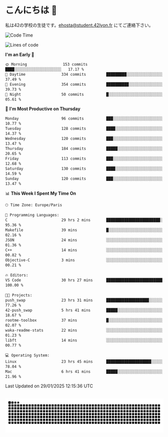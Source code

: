 <h1 align="left">こんにちは 👋</h1>
<p align="left">
	私は42の学校の生徒です。<a href="mailto:ehosta@student.42lyon.fr">ehosta@student.42lyon.fr</a> にてご連絡下さい。<br>
</p>

<!--START_SECTION:waka-->
![Code Time](http://img.shields.io/badge/Code%20Time-2%2C082%20hrs%2022%20mins-blue)

![Lines of code](https://img.shields.io/badge/From%20Hello%20World%20I%27ve%20Written-144.7%20thousand%20lines%20of%20code-blue)

**I'm an Early 🐤** 

```text
🌞 Morning                153 commits         ████░░░░░░░░░░░░░░░░░░░░░   17.17 % 
🌆 Daytime                334 commits         █████████░░░░░░░░░░░░░░░░   37.49 % 
🌃 Evening                354 commits         ██████████░░░░░░░░░░░░░░░   39.73 % 
🌙 Night                  50 commits          █░░░░░░░░░░░░░░░░░░░░░░░░   05.61 % 
```
📅 **I'm Most Productive on Thursday** 

```text
Monday                   96 commits          ███░░░░░░░░░░░░░░░░░░░░░░   10.77 % 
Tuesday                  128 commits         ████░░░░░░░░░░░░░░░░░░░░░   14.37 % 
Wednesday                120 commits         ███░░░░░░░░░░░░░░░░░░░░░░   13.47 % 
Thursday                 184 commits         █████░░░░░░░░░░░░░░░░░░░░   20.65 % 
Friday                   113 commits         ███░░░░░░░░░░░░░░░░░░░░░░   12.68 % 
Saturday                 130 commits         ████░░░░░░░░░░░░░░░░░░░░░   14.59 % 
Sunday                   120 commits         ███░░░░░░░░░░░░░░░░░░░░░░   13.47 % 
```


📊 **This Week I Spent My Time On** 

```text
🕑︎ Time Zone: Europe/Paris

💬 Programming Languages: 
C                        29 hrs 2 mins       ████████████████████████░   95.36 % 
Makefile                 39 mins             █░░░░░░░░░░░░░░░░░░░░░░░░   02.16 % 
JSON                     24 mins             ░░░░░░░░░░░░░░░░░░░░░░░░░   01.36 % 
C++                      14 mins             ░░░░░░░░░░░░░░░░░░░░░░░░░   00.82 % 
Objective-C              3 mins              ░░░░░░░░░░░░░░░░░░░░░░░░░   00.21 % 

🔥 Editors: 
VS Code                  30 hrs 27 mins      █████████████████████████   100.00 % 

🐱‍💻 Projects: 
push_swap                23 hrs 31 mins      ███████████████████░░░░░░   77.26 % 
42-push_swap             5 hrs 41 mins       █████░░░░░░░░░░░░░░░░░░░░   18.67 % 
rootme-toolbox           37 mins             █░░░░░░░░░░░░░░░░░░░░░░░░   02.07 % 
waka-readme-stats        22 mins             ░░░░░░░░░░░░░░░░░░░░░░░░░   01.23 % 
libft                    14 mins             ░░░░░░░░░░░░░░░░░░░░░░░░░   00.77 % 

💻 Operating System: 
Linux                    23 hrs 45 mins      ████████████████████░░░░░   78.04 % 
Mac                      6 hrs 41 mins       █████░░░░░░░░░░░░░░░░░░░░   21.96 % 
```


 Last Updated on 29/01/2025 12:15:36 UTC
<!--END_SECTION:waka-->

<br clear="both">
<div align="left">
	<picture align="left">
		<source media="(prefers-color-scheme: light)" srcset="https://raw.githubusercontent.com/elouannh/elouannh/output/github-contribution-grid-snake.svg" width="800px">
		<source media="(prefers-color-scheme: dark)" srcset="https://raw.githubusercontent.com/elouannh/elouannh/output/github-contribution-grid-snake-dark.svg" width="800px">
		<img alt="github-snake" src="https://raw.githubusercontent.com/elouannh/elouannh/output/github-contribution-grid-snake.svg" width="800px">
	</picture>
</div>
